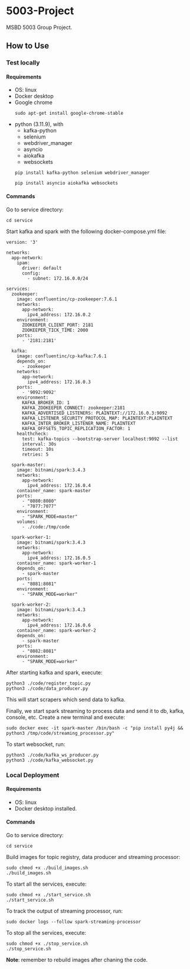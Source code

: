# 5003-Project
MSBD 5003 Group Project.

## How to Use
### Test locally
#### Requirements
- OS: linux
- Docker desktop
- Google chrome
  ```
  sudo apt-get install google-chrome-stable 
  ```
- python (3.11.9), with
  - kafka-python
  - selenium
  - webdriver_manager
  - asyncio
  - aiokafka
  - websockets
  ```
  pip install kafka-python selenium webdriver_manager

  pip install asyncio aiokafka websockets
  ```
#### Commands
Go to service directory:
```
cd service
```

Start kafka and spark with the following docker-compose.yml file:
```
version: '3'

networks:
  app-network:
    ipam:
      driver: default
      config:
        - subnet: 172.16.0.0/24

services:
  zookeeper:
    image: confluentinc/cp-zookeeper:7.6.1
    networks:
      app-network:
        ipv4_address: 172.16.0.2
    environment:
      ZOOKEEPER_CLIENT_PORT: 2181
      ZOOKEEPER_TICK_TIME: 2000
    ports:
      - '2181:2181'

  kafka:
    image: confluentinc/cp-kafka:7.6.1
    depends_on:
      - zookeeper
    networks:
      app-network:
        ipv4_address: 172.16.0.3
    ports:
      - '9092:9092'
    environment:
      KAFKA_BROKER_ID: 1
      KAFKA_ZOOKEEPER_CONNECT: zookeeper:2181
      KAFKA_ADVERTISED_LISTENERS: PLAINTEXT://172.16.0.3:9092
      KAFKA_LISTENER_SECURITY_PROTOCOL_MAP: PLAINTEXT:PLAINTEXT
      KAFKA_INTER_BROKER_LISTENER_NAME: PLAINTEXT
      KAFKA_OFFSETS_TOPIC_REPLICATION_FACTOR: 1
    healthcheck:
      test: kafka-topics --bootstrap-server localhost:9092 --list
      interval: 30s
      timeout: 10s
      retries: 5

  spark-master:
    image: bitnami/spark:3.4.3
    networks:
      app-network:
        ipv4_address: 172.16.0.4
    container_name: spark-master
    ports:
      - "8080:8080"
      - "7077:7077"
    environment:
      - "SPARK_MODE=master"
    volumes:
      - ./code:/tmp/code

  spark-worker-1:
    image: bitnami/spark:3.4.3
    networks:
      app-network:
        ipv4_address: 172.16.0.5
    container_name: spark-worker-1
    depends_on:
      - spark-master
    ports:
      - "8081:8081"
    environment:
      - "SPARK_MODE=worker"

  spark-worker-2:
    image: bitnami/spark:3.4.3
    networks:
      app-network:
        ipv4_address: 172.16.0.6
    container_name: spark-worker-2
    depends_on:
      - spark-master
    ports:
      - "8082:8081"
    environment:
      - "SPARK_MODE=worker"
```

After starting kafka and spark, execute:
```
python3 ./code/register_topic.py
python3 ./code/data_producer.py
```
This will start scrapers which send data to kafka.

Finally, we start spark streaming to process data and send it to db, kafka, console, etc. Create a new terminal and execute:
```
sudo docker exec -it spark-master /bin/bash -c "pip install py4j && python3 /tmp/code/streaming_processor.py"
```

To start websocket, run:
```
python3 ./code/kafka_ws_producer.py
python3 ./code/kafka_websocket.py
```

### Local Deployment
#### Requirements
- OS: linux
- Docker desktop installed.

#### Commands
Go to service directory:
```
cd service
```

Build images for topic registry, data producer and streaming processor:
```
sudo chmod +x ./build_images.sh
./build_images.sh
```

To start all the services, execute:
```
sudo chmod +x ./start_service.sh
./start_service.sh
```

To track the output of streaming processor, run:
```
sudo docker logs --follow spark-streaming-processor
```

To stop all the services, execute:
```
sudo chmod +x ./stop_service.sh
./stop_service.sh
```

**Note**: remember to rebuild images after chaning the code.
